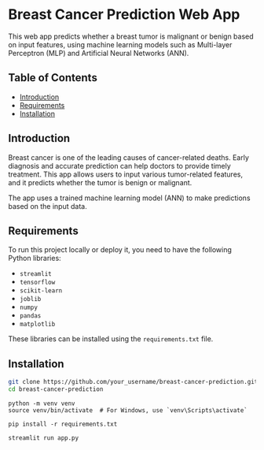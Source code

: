 # Breast Cancer Prediction Web App

This web app predicts whether a breast tumor is malignant or benign based on input features, using machine learning models such as Multi-layer Perceptron (MLP) and Artificial Neural Networks (ANN).

## Table of Contents

- [Introduction](#introduction)
- [Requirements](#requirements)
- [Installation](#installation)

## Introduction

Breast cancer is one of the leading causes of cancer-related deaths. Early diagnosis and accurate prediction can help doctors to provide timely treatment. This app allows users to input various tumor-related features, and it predicts whether the tumor is benign or malignant.

The app uses a trained machine learning model (ANN) to make predictions based on the input data.

## Requirements

To run this project locally or deploy it, you need to have the following Python libraries:

- `streamlit`
- `tensorflow`
- `scikit-learn`
- `joblib`
- `numpy`
- `pandas`
- `matplotlib`

These libraries can be installed using the `requirements.txt` file.

## Installation



```bash
git clone https://github.com/your_username/breast-cancer-prediction.git
cd breast-cancer-prediction
```
```
python -m venv venv
source venv/bin/activate  # For Windows, use `venv\Scripts\activate`
```

```
pip install -r requirements.txt
```

```
streamlit run app.py
```

